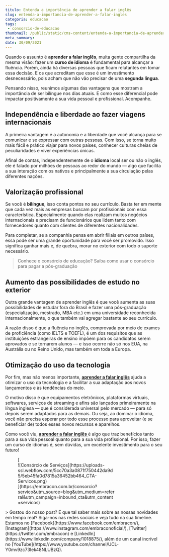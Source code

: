 ```yaml
---
titulo: Entenda a importância de aprender a falar inglês
slug: entenda-a-importancia-de-aprender-a-falar-ingles
categoria: educacao
tags:
 - consorcio-de-educacao
thumbnail: /public/static/cms-content/entenda-a-importancia-de-aprender-a-falar-ingles.jpeg
meta_summary: 
date: 30/09/2021
---
```

Quando o assunto é **aprender a falar inglês**, muita gente compartilha da mesma visão: fazer um **curso de idioma** é fundamental para alcançar a fluência. Porém, ainda há diversas pessoas que ficam relutantes em tomar essa decisão. E os que acreditam que esse é um investimento desnecessário, pois acham que não vão precisar de uma **segunda língua**.

Pensando nisso, reunimos algumas das vantagens que mostram a importância de ser bilíngue nos dias atuais. E como esse diferencial pode impactar positivamente a sua vida pessoal e profissional. Acompanhe.

Independência e liberdade ao fazer viagens internacionais
---------------------------------------------------------

A primeira vantagem é a autonomia e a liberdade que você alcança para se comunicar e se expressar com outras pessoas. Com isso, se torna muito mais fácil e prático viajar para novos países, conhecer culturas cheias de peculiaridades e viver experiências únicas.

Afinal de contas, independentemente de o **idioma** local ser ou não o inglês, ele é falado por milhões de pessoas ao redor do mundo — algo que facilita a sua interação com os nativos e principalmente a sua circulação pelas diferentes nações.

Valorização profissional
------------------------

Se você é **bilíngue**, isso conta pontos no seu currículo. Basta ter em mente que cada vez mais as empresas buscam por profissionais com essa característica. Especialmente quando elas realizam muitos negócios internacionais e precisam de funcionários que lidem tanto com fornecedores quanto com clientes de diferentes nacionalidades.

Para completar, se a companhia pensa em abrir filiais em outros países, essa pode ser uma grande oportunidade para você ser promovido. Isso significa ganhar mais e, de quebra, morar no exterior com todo o suporte necessário.

> Conhece o consórcio de educação? Saiba como usar o consórcio para pagar a pós-graduação

Aumento das possibilidades de estudo no exterior
------------------------------------------------

Outra grande vantagem de aprender inglês é que você aumenta as suas possibilidades de estudar fora do Brasil e fazer uma pós-graduação (especialização, mestrado, MBA etc.) em uma universidade reconhecida internacionalmente, o que também vai agregar bastante ao seu currículo.

A razão disso é que a fluência no inglês, comprovada por meio de exames de proficiência (como IELTS e TOEFL), é um dos requisitos que as instituições estrangeiras de ensino impõem para os candidatos serem aprovados e se tornarem alunos — e isso ocorre não só nos EUA, na Austrália ou no Reino Unido, mas também em toda a Europa.

Otimização do uso da tecnologia
-------------------------------

Por fim, mas não menos importante, [**aprender a falar inglês**](https://www.embracon.com.br/blog/educacao-saiba-como-investir-na-sua) ajuda a otimizar o uso da tecnologia e a facilitar a sua adaptação aos novos lançamentos e às tendências do meio.

O motivo disso é que equipamentos eletrônicos, plataformas virtuais, softwares, serviços de streaming e afins são lançados primeiramente na língua inglesa — que é considerada universal pelo mercado — para só depois serem adaptados para as demais. Ou seja, ao dominar o idioma, você não precisa esperar por todo esse processo para aproveitar (e se beneficiar de) todos esses novos recursos e aparelhos.

Como você viu, [**aprender a falar inglês** ](https://www.embracon.com.br/blog/ead-a-educacao-a-distancia-e-para-voce)é algo que traz benefícios tanto para a sua vida pessoal quanto para a sua vida profissional. Por isso, fazer um curso de idiomas é, sem dúvidas, um excelente investimento para o seu futuro!

<figure class="w-richtext-figure-type-image w-richtext-align-center" style="max-width:310px">[<div>![Consórcio de Serviços](https://uploads-ssl.webflow.com/5cc70a3a0871f750442da9d5/5eb45fa0d7815a36452bb464_CTA-Servicos.png)</div>](https://embracon.com.br/consorcio?servico&utm_source=blog&utm_medium=referral&utm_campaign=inbound_cta&utm_content=servicos)</figure>> Gostou do nosso post? E que tal saber mais sobre as nossas novidades em tempo real? Siga-nos nas redes sociais e veja tudo na sua timeline. Estamos no [Facebook](https://www.facebook.com/embracon/), [Instagram](https://www.instagram.com/embraconoficial/), [Twitter](https://twitter.com/embracon) e [LinkedIn](https://www.linkedin.com/company/1018875/), além de um canal incrível no [YouTube](https://www.youtube.com/channel/UCL-Y0mv9zc73Iek48NLUBzQ).

